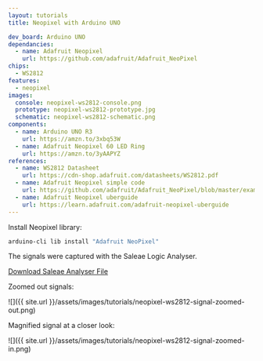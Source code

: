 ```yaml
---
layout: tutorials
title: Neopixel with Arduino UNO

dev_board: Arduino UNO
dependancies:
  - name: Adafruit Neopixel
    url: https://github.com/adafruit/Adafruit_NeoPixel
chips:
  - WS2812
features:
  - neopixel
images:
  console: neopixel-ws2812-console.png
  prototype: neopixel-ws2812-prototype.jpg
  schematic: neopixel-ws2812-schematic.png
components:
  - name: Arduino UNO R3
    url: https://amzn.to/3xbq53W
  - name: Adafruit Neopixel 60 LED Ring
    url: https://amzn.to/3yAAPYZ
references:
  - name: WS2812 Datasheet
    url: https://cdn-shop.adafruit.com/datasheets/WS2812.pdf
  - name: Adafruit Neopixel simple code
    url: https://github.com/adafruit/Adafruit_NeoPixel/blob/master/examples/simple/simple.ino
  - name: Adafruit Neopixel uberguide
    url: https://learn.adafruit.com/adafruit-neopixel-uberguide
---
```


Install Neopixel library:

```sh
arduino-cli lib install "Adafruit NeoPixel"
```

The signals were captured with the Saleae Logic Analyser.

<a href="https://github.com/hutscape/hutscape.github.io/tree/master/{{page.path | replace:'.md',''}}/WS2818_Arduino_UNO.sal" class="button is-primary">Download Saleae Analyser File</a>

Zoomed out signals:

![]({{ site.url }}/assets/images/tutorials/neopixel-ws2812-signal-zoomed-out.png)

Magnified signal at a closer look:

![]({{ site.url }}/assets/images/tutorials/neopixel-ws2812-signal-zoomed-in.png)
